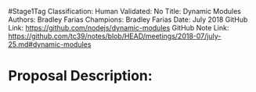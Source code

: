 #Stage1Tag
Classification:
Human Validated: No
Title: Dynamic Modules
Authors: Bradley Farias
Champions: Bradley Farias
Date: July 2018
GitHub Link: https://github.com/nodejs/dynamic-modules
GitHub Note Link: https://github.com/tc39/notes/blob/HEAD/meetings/2018-07/july-25.md#dynamic-modules

# Proposal Description:
